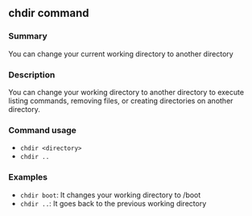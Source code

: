 ## chdir command

### Summary

You can change your current working directory to another directory

### Description

You can change your working directory to another directory to execute listing commands, removing files, or creating directories on another directory.

### Command usage

* `chdir <directory>`
* `chdir ..`

### Examples

* `chdir boot`: It changes your working directory to /boot
* `chdir ..`: It goes back to the previous working directory